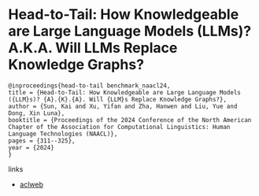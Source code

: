 # Head-to-Tail: How Knowledgeable are Large Language Models (LLMs)? A.K.A. Will LLMs Replace Knowledge Graphs?

```
@inproceedings{head-to-tail benchmark_naacl24,
title = {Head-to-Tail: How Knowledgeable are Large Language Models ({LLM}s)? {A}.{K}.{A}. Will {LLM}s Replace Knowledge Graphs?},
author = {Sun, Kai and Xu, Yifan and Zha, Hanwen and Liu, Yue and Dong, Xin Luna},
booktitle = {Proceedings of the 2024 Conference of the North American Chapter of the Association for Computational Linguistics: Human Language Technologies (NAACL)},
pages = {311--325},
year = {2024}
}
```

links
- [aclweb](https://aclanthology.org/2024.naacl-long.18)
